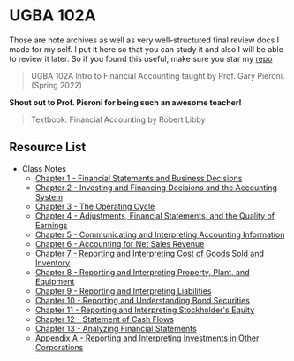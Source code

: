 # UGBA 102A

Those are note archives as well as very well-structured final review docs I made for my self. I put it here so that you can study it and also I will be able to review it later. So if you found this useful, make sure you star my [repo](https://github.com/ToiletCommander/Opensourced-Study-Notes-Berkeley)

> UGBA 102A Intro to Financial Accounting taught by Prof. Gary Pieroni. (Spring 2022)

**Shout out to Prof. Pieroni for being such an awesome teacher!**   

> Textbook: Financial Accounting by Robert Libby

## Resource List

- Class Notes
  - [Chapter 1 - Financial Statements and Business Decisions](Notes/Chapter%201.pdf)
  - [Chapter 2 - Investing and Financing Decisions and the Accounting System](Notes/Chapter%202.pdf)
  - [Chapter 3 - The Operating Cycle](Notes/Chapter%203.pdf)
  - [Chapter 4 - Adjustments, Financial Statements, and the Quality of Earnings](Notes/Chapter%204.pdf)
  - [Chapter 5 - Communicating and Interpreting Accounting Information](Notes/Chapter%205.pdf)
  - [Chapter 6 - Accounting for Net Sales Revenue](Notes/Chapter%206.pdf)
  - [Chapter 7 - Reporting and Interpreting Cost of Goods Sold and Inventory](Notes/Chapter%207.pdf)
  - [Chapter 8 - Reporting and Interpreting Property, Plant, and Equipment](Notes/Chapter%208.pdf)
  - [Chapter 9 - Reporting and Interpreting Liabilities](Notes/Chapter%209.pdf)
  - [Chapter 10 - Reporting and Understanding Bond Securities](Notes/Chapter%2010.pdf)
  - [Chapter 11 - Reporting and Interpreting Stockholder's Equity](Notes/Chapter%2011.pdf)
  - [Chapter 12 - Statement of Cash Flows](Notes/Chapter%2012.pdf)
  - [Chapter 13 - Analyzing Financial Statements](Notes/Chapter%2013.pdf)
  - [Appendix A - Reporting and Interpreting Investments in Other Corporations](Notes/Appendix%20A.pdf)